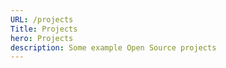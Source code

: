 ```yaml
---
URL: /projects
Title: Projects
hero: Projects
description: Some example Open Source projects
---
```

